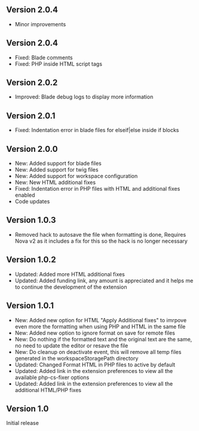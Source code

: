 ## Version 2.0.4

- Minor improvements

## Version 2.0.4

- Fixed: Blade comments
- Fixed: PHP inside HTML script tags

## Version 2.0.2

- Improved: Blade debug logs to display more information

## Version 2.0.1

- Fixed: Indentation error in blade files for elseif|else inside if blocks

## Version 2.0.0

- New: Added support for blade files
- New: Added support for twig files
- New: Added support for workspace configuration
- New: New HTML additional fixes
- Fixed: Indentation error in PHP files with HTML and additional fixes enabled
- Code updates

## Version 1.0.3

- Removed hack to autosave the file when formatting is done, Requires Nova v2 as it includes a fix for this so the hack is no longer necessary

## Version 1.0.2

- Updated: Added more HTML additional fixes
- Updated: Added funding link, any amount is appreciated and it helps me to continue the development of the extension

## Version 1.0.1

- New: Added new option for HTML "Apply Additional fixes" to imrpove even more the formatting when using PHP and HTML in the same file
- New: Added new option to ignore format on save for remote files
- New: Do nothing if the formatted text and the original text are the same, no need to update the editor or resave the file
- New: Do cleanup on deactivate event, this will remove all temp files generated in the workspaceStoragePath directory
- Updated: Changed Format HTML in PHP files to active by default
- Updated: Added link in the extension preferences to view all the available php-cs-fixer options
- Updated: Added link in the extension preferences to view all the additional HTML/PHP fixes

## Version 1.0

Initial release
